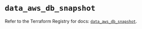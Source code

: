 # `data_aws_db_snapshot`

Refer to the Terraform Registry for docs: [`data_aws_db_snapshot`](https://registry.terraform.io/providers/hashicorp/aws/6.13.0/docs/data-sources/db_snapshot).
